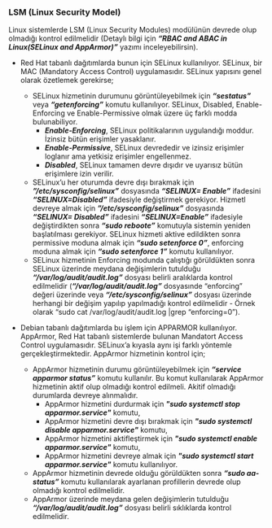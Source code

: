 <h3> LSM (Linux Security Model)</h3>

Linux sistemlerde LSM (Linux Security Modules) modülünün devrede olup olmadığı kontrol edilmelidir (Detaylı bilgi için ***“RBAC and ABAC in Linux(SELinux and AppArmor)”*** yazımı inceleyebilirsin).

*	Red Hat tabanlı dağıtımlarda bunun için SELinux kullanılıyor. SELinux, bir MAC (Mandatory Access Control) uygulamasıdır. SELinux yapısını genel olarak özetlemek gerekirse;
    - SELinux hizmetinin durumunu görüntüleyebilmek için ***“sestatus”*** veya ***“getenforcing”*** komutu kullanılıyor. SELinux, Disabled, Enable-Enforcing ve Enable-Permissive olmak üzere üç farklı modda bulunabiliyor. 
      -	***Enable-Enforcing***, SELinux politikalarının uygulandığı moddur. İzinsiz bütün erişimler yasaklanır.
      -	***Enable-Permissive***, SELinux devrededir ve izinsiz erişimler loglanır ama yetkisiz erişimler engellenmez. 
      -	***Disabled***, SELinux tamamen devre dışıdır ve uyarısız bütün erişimlere izin verilir.
    -	SELinux’u her oturumda devre dışı bırakmak için ***”/etc/sysconfig/selinux”*** dosyasında ***“SELINUX= Enable”*** ifadesini ***“SELINUX=Disabled”*** ifadesiyle değiştirmek gerekiyor. Hizmetl devreye almak için ***”/etc/sysconfig/selinux”*** dosyasında ***“SELINUX= Disabled”*** ifadesini ***“SELINUX=Enable”*** ifadesiyle değiştirdikten sonra ***“sudo reboote”*** komutuyla sistemin yeniden başlatılması gerekiyor. SELinux hizmeti aktive edildikten sonra permissive moduna almak için ***“sudo setenforce 0”***, enforcing moduna almak için ***“sudo setenforce 1”*** komutu kullanılıyor. 
    -	SELinux hizmetinin Enforcing modunda çalıştığı görüldükten sonra SELinux üzerinde meydana değişimlerin tutulduğu ***“/var/log/audit/audit.log”*** dosyası  belirli aralıklarda kontrol edilmelidir (***“/var/log/audit/audit.log”*** dosyasınde “enforcing” değeri üzerinde veya ***“/etc/sysconfig/selinux”*** dosyası üzerinde herhangi bir değişim yapılıp yapılmadığı kontrol edilmelidir - Örnek olarak “sudo cat /var/log/audit/audit.log |grep “enforcing=0”).
 


*	Debian tabanlı dağıtımlarda bu işlem için APPARMOR kullanılıyor. AppArmor, Red Hat tabanlı sistemlerde bulunan Mandatort Access Control uygulamasıdır. SELinux’a kıyasla aynı işi farklı yöntemle gerçekleştirmektedir. AppArmor hizmetinin kontrol için;
    -	AppArmor hizmetinin durumu görüntüleyebilmek için ***“service apparmor status”*** komutu kullanılır. Bu komut kullanılarak AppArmor hizmetinin aktif olup olmadığı kontrol edilmeli. Akitif olmadığı durumlarda devreye alınmalıdır.
        - AppArmor hizmetini durdurmak için ***"sudo systemctl stop apparmor.service"*** komutu,
        - AppArmor hizmetini devre dışı bırakmak için ***"sudo systemctl disable apparmor.service"*** komutu, 
        - AppArmor hizmetini aktifleştirmek için ***"sudo systemctl enable apparmor.service"*** komutu,
        - AppArmor hizmetini devreye almak için ***"sudo systemctl start apparmor.service"*** komutu kullanılıyor.
    -	AppArmor hizmetinin devrede olduğu görüldükten sonra ***“sudo aa-status”*** komutu kullanılarak ayarlanan profillerin devrede olup olmadığı kontrol edilmelidir. 
    -	AppArmor üzerinde meydana gelen değişimlerin tutulduğu ***“/var/log/audit/audit.log”*** dosyası belirli sıklıklarda kontrol edilmelidir.
